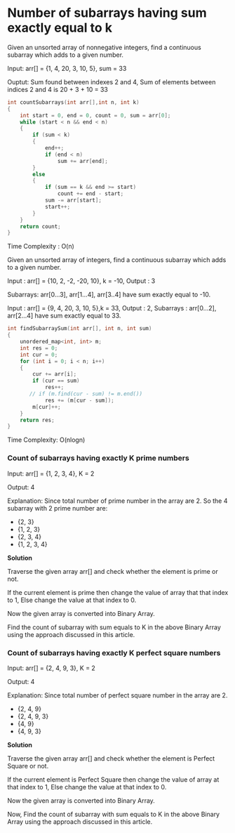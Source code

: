 # Number of subarrays having sum exactly equal to k

Given an unsorted array of nonnegative integers, find a continuous subarray which adds to a given number.

Input: arr[] = {1, 4, 20, 3, 10, 5}, sum = 33

Ouptut: Sum found between indexes 2 and 4, Sum of elements between indices 2 and 4 is 20 + 3 + 10 = 33
```cpp
int countSubarrays(int arr[],int n, int k)
{
    int start = 0, end = 0, count = 0, sum = arr[0];
    while (start < n && end < n)
    {
        if (sum < k)
        {
            end++;
            if (end < n)
                sum += arr[end];
        }
        else
        {
            if (sum == k && end >= start)
                count += end - start;
            sum -= arr[start];
            start++;
        }
    }
    return count;
}
```
Time Complexity : O(n)


Given an unsorted array of integers, find a continuous subarray which adds to a given number.

Input : arr[] = {10, 2, -2, -20, 10}, k = -10, Output : 3

Subarrays: arr[0...3], arr[1...4], arr[3..4] have sum exactly equal to -10.

Input : arr[] = {9, 4, 20, 3, 10, 5},k = 33, Output : 2, Subarrays : arr[0...2], arr[2...4] have sum exactly equal to 33.

```cpp
int findSubarraySum(int arr[], int n, int sum)
{
    unordered_map<int, int> m;
    int res = 0;
    int cur = 0;
    for (int i = 0; i < n; i++) 
    {
        cur += arr[i];
        if (cur == sum)
            res++;
       // if (m.find(cur - sum) != m.end())
            res += (m[cur - sum]);
        m[cur]++;
    }
    return res;
}
```

Time Complexity: O(nlogn) 

### Count of subarrays having exactly K prime numbers

Input: arr[] = {1, 2, 3, 4}, K = 2

Output: 4

Explanation: Since total number of prime number in the array are 2. So the 4 subarray with 2 prime number are:

- {2, 3}
- {1, 2, 3}
- {2, 3, 4}
- {1, 2, 3, 4}

**Solution**

Traverse the given array arr[] and check whether the element is prime or not.

If the current element is prime then change the value of array that that index to 1, Else change the value at that index to 0.

Now the given array is converted into Binary Array.

Find the count of subarray with sum equals to K in the above Binary Array using the approach discussed in this article.


### Count of subarrays having exactly K perfect square numbers

Input: arr[] = {2, 4, 9, 3}, K = 2

Output: 4

Explanation: Since total number of perfect square number in the array are 2.

- {2, 4, 9}
- {2, 4, 9, 3}
- {4, 9}
- {4, 9, 3}

**Solution**

Traverse the given array arr[] and check whether the element is Perfect Square or not.

If the current element is Perfect Square then change the value of array at that index to 1, Else change the value at that index to 0.

Now the given array is converted into Binary Array.

Now, Find the count of subarray with sum equals to K in the above Binary Array using the approach discussed in this article.

